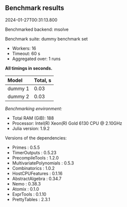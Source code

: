 ## Benchmark results

2024-01-27T00:31:13.800

Benchmarked backend: msolve

Benchmark suite: dummy benchmark set

- Workers: 16
- Timeout: 60 s
- Aggregated over: 1 runs

**All timings in seconds.**

|Model|Total, s|
|:----|---|
|dummy 1|0.03|
|dummy 2|0.03|

*Benchmarking environment:*

* Total RAM (GiB): 188
* Processor: Intel(R) Xeon(R) Gold 6130 CPU @ 2.10GHz
* Julia version: 1.9.2

Versions of the dependencies:

* Primes : 0.5.5
* TimerOutputs : 0.5.23
* PrecompileTools : 1.2.0
* MultivariatePolynomials : 0.5.3
* Combinatorics : 1.0.2
* HostCPUFeatures : 0.1.16
* AbstractAlgebra : 0.34.7
* Nemo : 0.38.3
* Atomix : 0.1.0
* ExprTools : 0.1.10
* PrettyTables : 2.3.1
